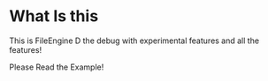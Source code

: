 # What Is this

This is FileEngine D the debug with experimental features and all the features!

Please Read the Example!
